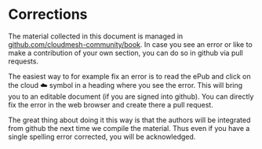 # Corrections

The material collected in this document is managed in [github.com/cloudmesh-community/book](https://github.com/cloudmesh-community/book). In case you see an error or like to make a contribution of your own section, you can do so in github via pull requests.

The easiest way to for example fix an error is to read the ePub and click on the cloud :cloud: symbol in a heading where you see the error. This will bring you to an editable document (if you are signed into github). You can directly fix the error in the web browser and create there a pull request.

The great thing about doing it this way is that the authors will be integrated from github the next time we compile the material. Thus even if you have a single spelling error corrected, you will be acknowledged.

